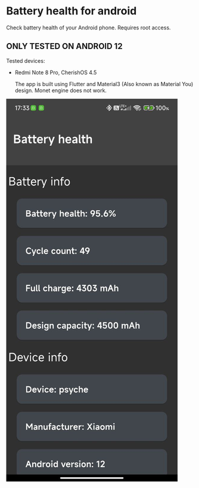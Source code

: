# Battery health for android

 Check battery health of your Android phone. Requires root access.

## ONLY TESTED ON ANDROID 12

Tested devices:

- Redmi Note 8 Pro, CherishOS 4.5 

  The app is built using Flutter and Material3 (Also known as Material You) design. Monet engine does not work.

 ![Current state of app](screenshots/screenshot.jpg)
